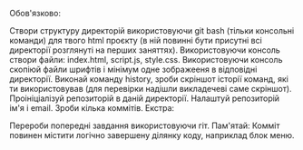 Обов'язково:

Створи структуру директорій використовуючи git bash (тільки консольні команди) для твого html проєкту (в ній повинні бути присутні всі директорії розглянуті на перших заняттях).
Використовуючи консоль створи файли: index.html, script.js, style.css.
Використовуючи консоль скопіюй файли шрифтів і мінімум одне зображееня в відповідні директорії.
Виконай команду history, зроби скріншот історії команд, які ти використовував (для перевірки надішли викладечеві саме скріншот).
Проініціалізуй репозиторій в даній директорії.
Налаштуй репозиторій ім'я і email.
Зроби кілька коммітів.
Екстра:

Перероби попередні завдання використовуючи гіт.
Пам'ятай: Комміт повинен містити логічно завершену ділянку коду, наприклад блок меню.